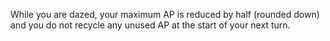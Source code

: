 While you are dazed, your maximum AP is reduced by half (rounded down) and you do not recycle any unused AP at the start of your next turn.